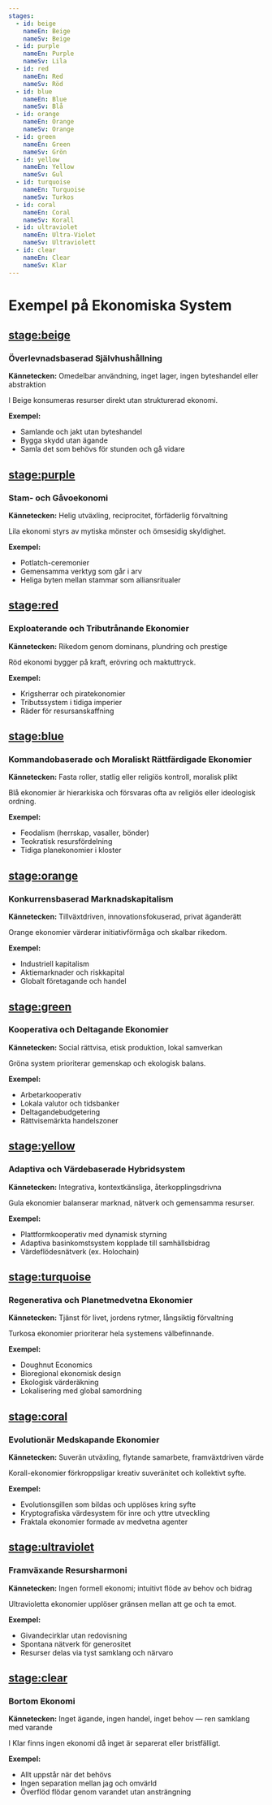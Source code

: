 ```yaml
---
stages:
  - id: beige
    nameEn: Beige
    nameSv: Beige
  - id: purple
    nameEn: Purple
    nameSv: Lila
  - id: red
    nameEn: Red
    nameSv: Röd
  - id: blue
    nameEn: Blue
    nameSv: Blå
  - id: orange
    nameEn: Orange
    nameSv: Orange
  - id: green
    nameEn: Green
    nameSv: Grön
  - id: yellow
    nameEn: Yellow
    nameSv: Gul
  - id: turquoise
    nameEn: Turquoise
    nameSv: Turkos
  - id: coral
    nameEn: Coral
    nameSv: Korall
  - id: ultraviolet
    nameEn: Ultra-Violet
    nameSv: Ultraviolett
  - id: clear
    nameEn: Clear
    nameSv: Klar
---
```


# Exempel på Ekonomiska System

## <stage:beige>

### Överlevnadsbaserad Självhushållning

**Kännetecken:** Omedelbar användning, inget lager, ingen byteshandel eller abstraktion

I Beige konsumeras resurser direkt utan strukturerad ekonomi.

**Exempel:**
- Samlande och jakt utan byteshandel
- Bygga skydd utan ägande
- Samla det som behövs för stunden och gå vidare

## <stage:purple>

### Stam- och Gåvoekonomi

**Kännetecken:** Helig utväxling, reciprocitet, förfäderlig förvaltning

Lila ekonomi styrs av mytiska mönster och ömsesidig skyldighet.

**Exempel:**
- Potlatch-ceremonier
- Gemensamma verktyg som går i arv
- Heliga byten mellan stammar som alliansritualer

## <stage:red>

### Exploaterande och Tributrånande Ekonomier

**Kännetecken:** Rikedom genom dominans, plundring och prestige

Röd ekonomi bygger på kraft, erövring och maktuttryck.

**Exempel:**
- Krigsherrar och piratekonomier
- Tributssystem i tidiga imperier
- Räder för resursanskaffning

## <stage:blue>

### Kommandobaserade och Moraliskt Rättfärdigade Ekonomier

**Kännetecken:** Fasta roller, statlig eller religiös kontroll, moralisk plikt

Blå ekonomier är hierarkiska och försvaras ofta av religiös eller ideologisk ordning.

**Exempel:**
- Feodalism (herrskap, vasaller, bönder)
- Teokratisk resursfördelning
- Tidiga planekonomier i kloster

## <stage:orange>

### Konkurrensbaserad Marknadskapitalism

**Kännetecken:** Tillväxtdriven, innovationsfokuserad, privat äganderätt

Orange ekonomier värderar initiativförmåga och skalbar rikedom.

**Exempel:**
- Industriell kapitalism
- Aktiemarknader och riskkapital
- Globalt företagande och handel

## <stage:green>

### Kooperativa och Deltagande Ekonomier

**Kännetecken:** Social rättvisa, etisk produktion, lokal samverkan

Gröna system prioriterar gemenskap och ekologisk balans.

**Exempel:**
- Arbetarkooperativ
- Lokala valutor och tidsbanker
- Deltagandebudgetering
- Rättvisemärkta handelszoner

## <stage:yellow>

### Adaptiva och Värdebaserade Hybridsystem

**Kännetecken:** Integrativa, kontextkänsliga, återkopplingsdrivna

Gula ekonomier balanserar marknad, nätverk och gemensamma resurser.

**Exempel:**
- Plattformkooperativ med dynamisk styrning
- Adaptiva basinkomstsystem kopplade till samhällsbidrag
- Värdeflödesnätverk (ex. Holochain)

## <stage:turquoise>

### Regenerativa och Planetmedvetna Ekonomier

**Kännetecken:** Tjänst för livet, jordens rytmer, långsiktig förvaltning

Turkosa ekonomier prioriterar hela systemens välbefinnande.

**Exempel:**
- Doughnut Economics
- Bioregional ekonomisk design
- Ekologisk värderäkning
- Lokalisering med global samordning

## <stage:coral>

### Evolutionär Medskapande Ekonomier

**Kännetecken:** Suverän utväxling, flytande samarbete, framväxtdriven värde

Korall-ekonomier förkroppsligar kreativ suveränitet och kollektivt syfte.

**Exempel:**
- Evolutionsgillen som bildas och upplöses kring syfte
- Kryptografiska värdesystem för inre och yttre utveckling
- Fraktala ekonomier formade av medvetna agenter

## <stage:ultraviolet>

### Framväxande Resursharmoni

**Kännetecken:** Ingen formell ekonomi; intuitivt flöde av behov och bidrag

Ultravioletta ekonomier upplöser gränsen mellan att ge och ta emot.

**Exempel:**
- Givandecirklar utan redovisning
- Spontana nätverk för generositet
- Resurser delas via tyst samklang och närvaro

## <stage:clear>

### Bortom Ekonomi

**Kännetecken:** Inget ägande, ingen handel, inget behov — ren samklang med varande

I Klar finns ingen ekonomi då inget är separerat eller bristfälligt.

**Exempel:**
- Allt uppstår när det behövs
- Ingen separation mellan jag och omvärld
- Överflöd flödar genom varandet utan ansträngning
